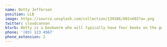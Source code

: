```yaml
---
name: Betty Jefferson
position: LLB
image: https://source.unsplash.com/collection/139386/602x602?a=.png
twitter: cloudcannon
blurb: Betty is a bookworm who will typically have four books on the go.
phone: '(03) 123 4567'
phone_extension: 2
---
```

